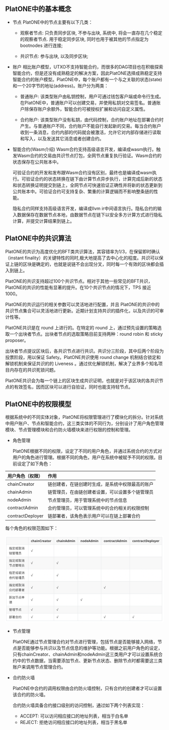 ## PlatONE中的基本概念
* 节点
PlatONE中的节点主要有以下几类：

    + 观察者节点: 只负责同步区块, 不参与出块, 系统中, 将会一直存在几个稳定的观察者节点. 用于稳定同步区块, 同时也用于被其他的节点指定为bootnodes 进行连接;

    + 共识节点: 参与出块, 以及同步区块;

* 账户
    相比账户模型，UTXO不支持智能合约，而很多的DAG项目也在积极探索智能合约，但是还没有成熟稳定的解决方案，因此PlatONE选择成熟稳定支持智能合约的账户模型。PlatONE中，每个账户都有一个与之关联的状态(state)和一个20字节的地址(address)。账户分为两类：

    + 普通账户: 该类型账户由私钥控制，用户可通过钱包客户端或命令行生成。在PlatONE中，普通账户可以创建交易，并使用私钥对交易签名。普通账户除保存账户余额外，智能合约可被授权扩展和访问自定义属性。

    + 合约账户: 该类型账户没有私钥，由代码控制，合约账户地址在部署合约时产生。与普通账户不同，合约账户不能自行发起新的交易。每当合约账户收到一条消息，合约内部的代码就会被激活，允许它对内部存储进行读取和写入，以及发送其它消息或者创建合约。

* 智能合约(Wasm介绍)
    Wasm合约支持高级语言开发，编译成wasm执行。触发Wasm合约的交易由共识节点打包，全网节点重复执行验证。Wasm合约的状态保存在公共账本中。

    可验证合约的开发和发布跟Wasm合约没有区别，最终也是编译成wasm执行。可验证合约的状态转换在链下由计算节点异步执行，计算完成后新的状态和状态转换证明提交到链上，全网节点可快速验证正确性并将新的状态更新到公共账本中。可验证合约可支持复杂、繁重的计算逻辑而不影响整条链的性能。

    隐私合约同样支持高级语言开发，编译成llvm ir中间语言执行。隐私合约的输入数据保存在数据节点本地，由数据节点在链下以安全多方计算方式进行隐私计算，并提交计算结果到链上。


## PlatONE中的共识算法
PlatONE的共识为高度优化的BFT类共识算法，其容错率为1/3，在保留即时确认（instant finality）的关键特性的同时,极大地提高了去中心化的程度。共识可以保证上链的区块是确定的，也就是说链不会出现分叉，同时每一个有效的区块都会插入到链上。

PlatONE的共识支持超过100个共识节点。相对于其他一些常见的BFT共识，PlatONE的共识的性能有显著的提升。在10个共识节点的情况下，TPS 接近 1000。

PlatONE的共识运行的相关参数可以灵活地进行配置，并且 PlatONE的共识中的共识节点集合可以灵活地进行更新。近期计划支持共识的插件化，以及共识的可审计性等。

PlatONE共识是在 round 上进行的。在特定的 round 上，通过预先设置的策略选取一个出块者节点。出块者节点的选取策略目前支持两种：round robin 和 sticky proposer。

出块者节点提议区块后，各共识节点进行共识。共识分三阶段，其中后两个阶段为投票阶段，用以保证 Safety。PlatONE共识使用 round change 机制结合锁定和解锁机制来保证共识的的 Liveness 。通过优化解锁机制，解决了业界多个知名项目内存在的共识死锁问题。

PlatONE共识会为每一个链上的区块生成共识证明，也就是对于该区块的各共识节点的有效签名，因而区块可以进行自验证，同时也能支持轻节点。

## PlatONE中的权限模型
根据系统中的不同实体对象，PlatONE将权限管理进行了模块化的拆分。针对系统中用户账户、节点和智能合约，这三类实体的不同行为，分别设计了用户角色管理模块、节点管理模块和合约防火墙模块来进行权限的控制和管理。

+ 角色管理

  PlatONE根据不同的权限，设定了不同的用户角色，并通过系统合约的方式对用户的角色进行管理。根据不同的角色，用户在系统中被赋予不同的权限。目前设定了如下角色：

| 用户角色（权限） | 作用                                             |
| :--------------- | :----------------------------------------------- |
| chainCreator     | 链创建者，在链创建时生成，是系统中权限最高的账户 |
| chainAdmin       | 链管理员，在由链创建者设置，可以设置多个链管理员 |
| nodeAdmin        | 节点管理员，用于管理系统中的节点信息             |
| contractAdmin    | 合约管理员，可以管理系统中的合约相关的权限控制   |
| contractDeployer | 链部署者，该角色表示用户可以在链上部署合约       |

  每个角色的权限范围如下：

<img src="zh-cn/basics/images/B026B3F9-75D8-4965-8C03-7C336F4D03A1.png"></img>

+ 节点管理

  PlatONE通过节点管理合约对节点进行管理，包括节点是否能够接入网络，节点是否能够参与共识以及节点信息的维护等功能。根据之前用户角色的设定，只有chainCreator、chainAdmin和nodeAdmin这三类用户才可以设置系统合约中的节点数据，当需要添加节点、更新节点状态、删除节点时都需要这三类账户来调用节点管理合约。

+ 合约防火墙

  PlatONE中合约的调用权限由合约防火墙控制，只有合约的创建者才可以设置该合约的防火墙。

  合约防火墙具备合约接口级别的访问控制，通过如下两个列表实现：

  + ACCEPT: 可以访问相应接口的地址列表，相当于白名单
  + REJECT: 拒绝访问相应接口的地址列表，相当于黑名单


